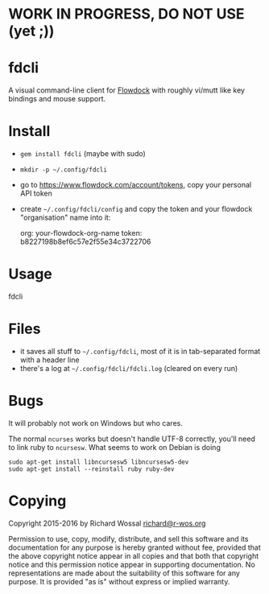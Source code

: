 # WORK IN PROGRESS, DO NOT USE (yet ;))

# fdcli

A visual command-line client for [Flowdock](https://www.flowdock.com) with
roughly vi/mutt like key bindings and mouse support.

# Install

* `gem install fdcli` (maybe with sudo)
* `mkdir -p ~/.config/fdcli`
* go to https://www.flowdock.com/account/tokens, copy your personal API token
* create `~/.config/fdcli/config` and copy the token and your flowdock
  "organisation" name into it:

    org: your-flowdock-org-name
    token: b8227198b8ef6c57e2f55e34c3722706

# Usage

  fdcli

# Files

* it saves all stuff to `~/.config/fdcli`, most of it is in tab-separated
  format with a header line
* there's a log at `~/.config/fdcli/fdcli.log` (cleared on every run)

# Bugs

It will probably not work on Windows but who cares.

The normal `ncurses` works but doesn't handle UTF-8 correctly, you'll need to
link ruby to `ncursesw`. What seems to work on Debian is doing

    sudo apt-get install libncursesw5 libncursesw5-dev
    sudo apt-get install --reinstall ruby ruby-dev

# Copying

Copyright 2015-2016 by Richard Wossal <richard@r-wos.org>

Permission to use, copy, modify, distribute, and sell this software
and its documentation for any purpose is hereby granted without fee,
provided that the above copyright notice appear in all copies and
that both that copyright notice and this permission notice appear in
supporting documentation.  No representations are made about the
suitability of this software for any purpose.  It is provided "as
is" without express or implied warranty.
